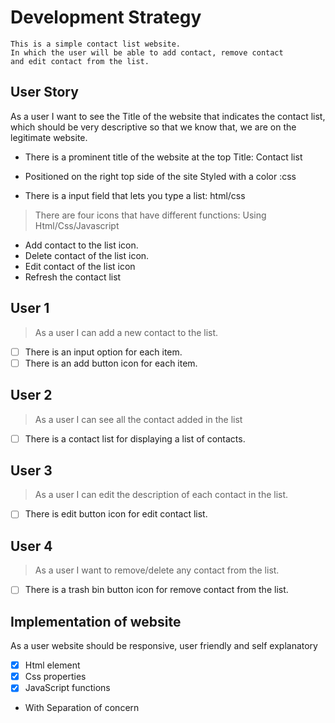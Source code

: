 # Development Strategy

    This is a simple contact list website. 
    In which the user will be able to add contact, remove contact 
    and edit contact from the list.

## User Story

As a user I want to see the Title of the website that indicates the contact list,
which should be very descriptive so that we know that,
we are on the legitimate website.

- There is a prominent title of the website at the top
    Title: Contact list

- Positioned on the right top side of the site
Styled with a color :css
- There is a input field that lets you type a list: html/css

>There are four icons that have different functions: Using Html/Css/Javascript

- Add contact to the list icon.
- Delete contact of the list icon.
- Edit contact of the list icon
- Refresh the contact list

## User 1

> As a user I can add a new contact to the list.

- [ ] There is an input option for each item.
- [ ] There is an add button icon for each item.

## User 2

> As a user I can see all the contact added in the list

- [ ] There is a contact list for displaying a list of contacts.

## User 3

> As a user I can edit the description of each contact in the list.

- [ ] There is edit button icon for edit contact list.

## User 4

> As a user I want to remove/delete any contact from the list.

- [ ] There is a trash bin button icon for remove contact from the list.

## Implementation of website

As a user website should be responsive, user friendly and self explanatory

- [x] Html element
- [x] Css properties
- [x] JavaScript functions
- With Separation of concern
  